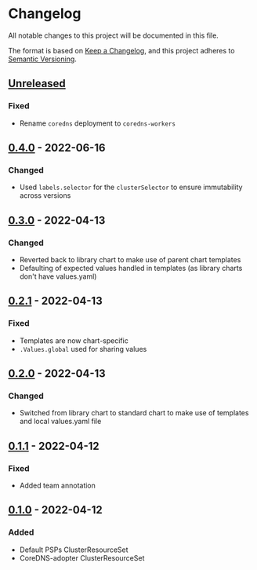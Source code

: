 # Changelog

All notable changes to this project will be documented in this file.

The format is based on [Keep a Changelog](https://keepachangelog.com/en/1.0.0/),
and this project adheres to [Semantic Versioning](https://semver.org/spec/v2.0.0.html).

## [Unreleased]

### Fixed

- Rename `coredns` deployment to `coredns-workers`

## [0.4.0] - 2022-06-16

### Changed

- Used `labels.selector` for the `clusterSelector` to ensure immutability across versions

## [0.3.0] - 2022-04-13

### Changed

- Reverted back to library chart to make use of parent chart templates
- Defaulting of expected values handled in templates (as library charts don't have values.yaml)

## [0.2.1] - 2022-04-13

### Fixed

- Templates are now chart-specific
- `.Values.global` used for sharing values

## [0.2.0] - 2022-04-13

### Changed

- Switched from library chart to standard chart to make use of templates and local values.yaml file

## [0.1.1] - 2022-04-12

### Fixed

- Added team annotation

## [0.1.0] - 2022-04-12

### Added

- Default PSPs ClusterResourceSet
- CoreDNS-adopter ClusterResourceSet

[Unreleased]: https://github.com/giantswarm/cluster-shared/compare/v0.4.0...HEAD
[0.4.0]: https://github.com/giantswarm/cluster-shared/compare/v0.3.0...v0.4.0
[0.3.0]: https://github.com/giantswarm/cluster-shared/compare/v0.2.1...v0.3.0
[0.2.1]: https://github.com/giantswarm/cluster-shared/compare/v0.2.0...v0.2.1
[0.2.0]: https://github.com/giantswarm/cluster-shared/compare/v0.1.1...v0.2.0
[0.1.1]: https://github.com/giantswarm/cluster-shared/compare/v0.1.0...v0.1.1
[0.1.0]: https://github.com/giantswarm/cluster-shared/releases/tag/v0.1.0
